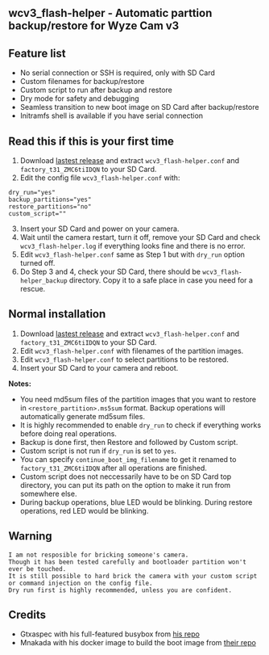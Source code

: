 ## wcv3_flash-helper - Automatic parttion backup/restore for Wyze Cam v3

## Feature list
- No serial connection or SSH is required, only with SD Card
- Custom filenames for backup/restore
- Custom script to run after backup and restore
- Dry mode for safety and debugging
- Seamless transition to new boot image on SD Card after backup/restore
- Initramfs shell is available if you have serial connection

## Read this if this is your first time
1. Download [lastest release](https://github.com/archandanime/wcv3_flasher-helper/releases) and extract `wcv3_flash-helper.conf` and `factory_t31_ZMC6tiIDQN` to your SD Card.
2. Edit the config file `wcv3_flash-helper.conf` with:
```
dry_run="yes"
backup_partitions="yes"
restore_partitions="no"
custom_script=""
```
3. Insert your SD Card and power on your camera.
4. Wait until the camera restart, turn it off, remove your SD Card and check `wcv3_flash-helper.log` if everything looks fine and there is no error.
5. Edit `wcv3_flash-helper.conf` same as Step 1 but with `dry_run` option turned off.
6. Do Step 3 and 4, check your SD Card, there should be `wcv3_flash-helper_backup` directory. Copy it to a safe place in case you need for a rescue.

## Normal installation
1. Download [lastest release](https://github.com/archandanime/wcv3_flasher-helper/releases) and extract `wcv3_flash-helper.conf` and `factory_t31_ZMC6tiIDQN` to your SD Card.
2. Edit `wcv3_flash-helper.conf` with filenames of the partition images.
3. Edit `wcv3_flash-helper.conf` to select partitions to be restored.
4. Insert your SD Card to your camera and reboot.

**Notes:**
- You need md5sum files of the partition images that you want to restore in `<restore_partition>.ms5sum` format. Backup operations will automatically generate md5sum files.
- It is highly recommended to enable `dry_run` to check if everything works before doing real operations.
- Backup is done first, then Restore and followed by Custom script.
- Custom script is not run if `dry_run` is set to `yes`.
- You can specify `continue_boot_img_filename` to get it renamed to `factory_t31_ZMC6tiIDQN` after all operations are finished.
- Custom script does not neccessarily have to be on SD Card top directory, you can put its path on the option to make it run from somewhere else.
- During backup operations, blue LED would be blinking. During restore operations, red LED would be blinking.

## Warning
```
I am not resposible for bricking someone's camera.
Though it has been tested carefully and bootloader partition won't ever be touched.
It is still possible to hard brick the camera with your custom script or command injection on the config file.
Dry run first is highly recommended, unless you are confident.
```

## Credits
- Gtxaspec with his full-featured busybox from [his repo](https://github.com/gtxaspec/wz_mini_hacks)
- Mnakada with his docker image to build the boot image from [their repo](https://github.com/mnakada/atomcam_tools)
